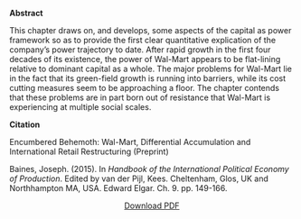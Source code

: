 <b>Abstract</b>

This chapter draws on, and develops, some aspects of the capital as power framework so as to provide the first clear quantitative explication of the company’s power trajectory to date. After rapid growth in the first four decades of its existence, the power of Wal-Mart appears to be flat-lining relative to dominant capital as a whole. The major problems for Wal-Mart lie in the fact that its green-field growth is running into barriers, while its cost cutting measures seem to be approaching a floor. The chapter contends that these problems are in part born out of resistance that Wal-Mart is experiencing at multiple social scales.

<b>Citation</b>

Encumbered Behemoth: Wal-Mart, Differential Accumulation and International Retail Restructuring (Preprint)

Baines, Joseph. (2015). In <i>Handbook of the International Political Economy of Production</i>. Edited by van der Pijl, Kees. Cheltenham, Glos, UK and Northhampton MA, USA. Edward Elgar. Ch. 9. pp. 149-166.

<div style="text-align:center">
<a href="http://bnarchives.yorku.ca/422/02/20150000_baines_encumbered_behemoth_preprint.pdf">Download PDF</a>
</div>







